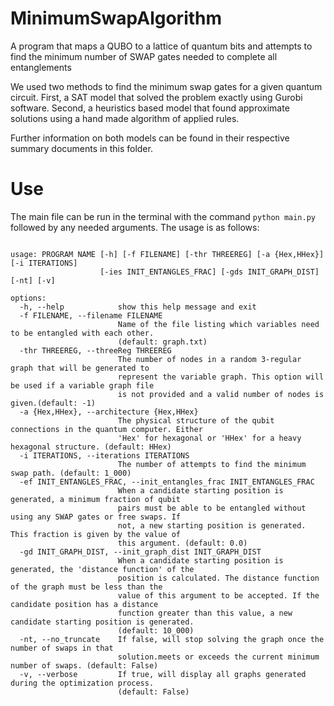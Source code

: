 # MinimumSwapAlgorithm
A program that maps a QUBO to a lattice of quantum bits and attempts to find the minimum number of SWAP gates needed to complete all entanglements

We used two methods to find the minimum swap gates for a given quantum circuit. First, a SAT model that solved the problem exactly using Gurobi software. Second, a heuristics based model that found approximate solutions using a hand made algorithm of applied rules.

Further information on both models can be found in their respective summary documents in this folder.

# Use
The main file can be run in the terminal with the command ```python main.py``` followed by any needed arguments. The usage is as follows: 
```

usage: PROGRAM NAME [-h] [-f FILENAME] [-thr THREEREG] [-a {Hex,HHex}] [-i ITERATIONS]
                    [-ies INIT_ENTANGLES_FRAC] [-gds INIT_GRAPH_DIST] [-nt] [-v]

options:
  -h, --help            show this help message and exit
  -f FILENAME, --filename FILENAME
                        Name of the file listing which variables need to be entangled with each other.
                        (default: graph.txt)
  -thr THREEREG, --threeReg THREEREG
                        The number of nodes in a random 3-regular graph that will be generated to
                        represent the variable graph. This option will be used if a variable graph file
                        is not provided and a valid number of nodes is given.(default: -1)
  -a {Hex,HHex}, --architecture {Hex,HHex}
                        The physical structure of the qubit connections in the quantum computer. Either
                        'Hex' for hexagonal or 'HHex' for a heavy hexagonal structure. (default: HHex)
  -i ITERATIONS, --iterations ITERATIONS
                        The number of attempts to find the minimum swap path. (default: 1_000)
  -ef INIT_ENTANGLES_FRAC, --init_entangles_frac INIT_ENTANGLES_FRAC
                        When a candidate starting position is generated, a minimum fraction of qubit
                        pairs must be able to be entangled without using any SWAP gates or free swaps. If
                        not, a new starting position is generated. This fraction is given by the value of
                        this argument. (default: 0.0)
  -gd INIT_GRAPH_DIST, --init_graph_dist INIT_GRAPH_DIST
                        When a candidate starting position is generated, the 'distance function' of the
                        position is calculated. The distance function of the graph must be less than the
                        value of this argument to be accepted. If the candidate position has a distance
                        function greater than this value, a new candidate starting position is generated.
                        (default: 10_000)
  -nt, --no_truncate    If false, will stop solving the graph once the number of swaps in that
                        solution.meets or exceeds the current minimum number of swaps. (default: False)
  -v, --verbose         If true, will display all graphs generated during the optimization process.
                        (default: False)
```
